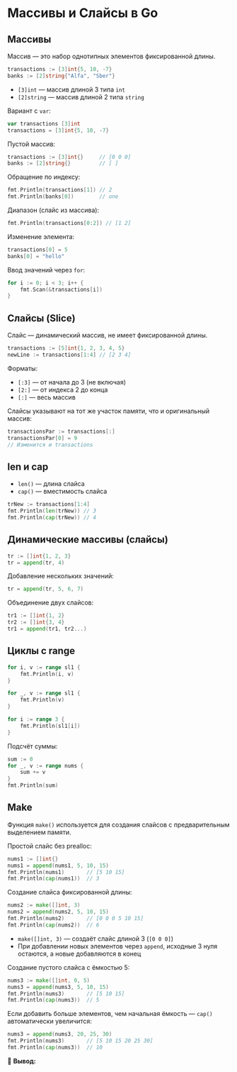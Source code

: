 # Массивы и Слайсы в Go

## Массивы

Массив — это набор однотипных элементов фиксированной длины.

```go
transactions := [3]int{5, 10, -7}
banks := [2]string{"Alfa", "Sber"}
```

* `[3]int` — массив длиной 3 типа `int`
* `[2]string` — массив длиной 2 типа `string`

Вариант с `var`:

```go
var transactions [3]int
transactions = [3]int{5, 10, -7}
```

Пустой массив:

```go
transactions := [3]int{}     // [0 0 0]
banks := [2]string{}         // [ ]
```

Обращение по индексу:

```go
fmt.Println(transactions[1]) // 2
fmt.Println(banks[0])        // one
```

Диапазон (слайс из массива):

```go
fmt.Println(transactions[0:2]) // [1 2]
```

Изменение элемента:

```go
transactions[0] = 5
banks[0] = "hello"
```

Ввод значений через `for`:

```go
for i := 0; i < 3; i++ {
    fmt.Scan(&transactions[i])
}
```

## Слайсы (Slice)

Слайс — динамический массив, не имеет фиксированной длины.

```go
transactions := [5]int{1, 2, 3, 4, 5}
newLine := transactions[1:4] // [2 3 4]
```

Форматы:

* `[:3]` — от начала до 3 (не включая)
* `[2:]` — от индекса 2 до конца
* `[:]` — весь массив

Слайсы указывают на тот же участок памяти, что и оригинальный массив:

```go
transactionsPar := transactions[:]
transactionsPar[0] = 9
// Изменится и transactions
```

## len и cap

* `len()` — длина слайса
* `cap()` — вместимость слайса

```go
trNew := transactions[1:4]
fmt.Println(len(trNew)) // 3
fmt.Println(cap(trNew)) // 4
```

## Динамические массивы (слайсы)

```go
tr := []int{1, 2, 3}
tr = append(tr, 4)
```

Добавление нескольких значений:

```go
tr = append(tr, 5, 6, 7)
```

Объединение двух слайсов:

```go
tr1 := []int{1, 2}
tr2 := []int{3, 4}
tr1 = append(tr1, tr2...)
```

## Циклы с range

```go
for i, v := range sl1 {
    fmt.Println(i, v)
}

for _, v := range sl1 {
    fmt.Println(v)
}

for i := range 3 {
    fmt.Println(sl1[i])
}
```

Подсчёт суммы:

```go
sum := 0
for _, v := range nums {
    sum += v
}
fmt.Println(sum)
```

## Make

Функция `make()` используется для создания слайсов с предварительным выделением памяти.

Простой слайс без prealloc:

```go
nums1 := []int{}
nums1 = append(nums1, 5, 10, 15)
fmt.Println(nums1)       // [5 10 15]
fmt.Println(cap(nums1))  // 3
```

Создание слайса фиксированной длины:

```go
nums2 := make([]int, 3)
nums2 = append(nums2, 5, 10, 15)
fmt.Println(nums2)       // [0 0 0 5 10 15]
fmt.Println(cap(nums2))  // 6
```

* `make([]int, 3)` — создаёт слайс длиной 3 (`[0 0 0]`)
* При добавлении новых элементов через `append`, исходные 3 нуля остаются, а новые добавляются в конец

Создание пустого слайса с ёмкостью 5:

```go
nums3 := make([]int, 0, 5)
nums3 = append(nums3, 5, 10, 15)
fmt.Println(nums3)       // [5 10 15]
fmt.Println(cap(nums3))  // 5
```

Если добавить больше элементов, чем начальная ёмкость — `cap()` автоматически увеличится:

```go
nums3 = append(nums3, 20, 25, 30)
fmt.Println(nums3)       // [5 10 15 20 25 30]
fmt.Println(cap(nums3))  // 10
```

📌 **Вывод:**
